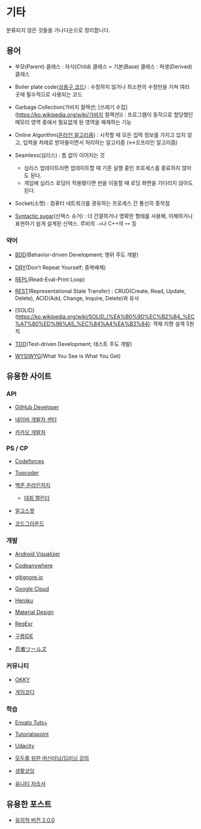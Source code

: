 # 기타

분류되지 않은 것들을 가나다순으로 정리합니다.


## 용어

- 부모(Parent) 클래스 : 자식(Child) 클래스 = 기본(Base) 클래스 : 파생(Derived) 클래스

- Boiler plate code([상용구 코드](https://ko.wikipedia.org/wiki/%EC%83%81%EC%9A%A9%EA%B5%AC_%EC%BD%94%EB%93%9C)) : 수정하지 않거나 최소한의 수정만을 거쳐 여러 곳에 필수적으로 사용되는 코드

- Garbage Collection(가비지 컬렉션; [쓰레기 수집](https://ko.wikipedia.org/wiki/가비지 컬렉션)) : 프로그램이 동적으로 할당했던 메모리 영역 중에서 필요없게 된 영역을 해제하는 기능

- Online Algorithm([온라인 알고리즘](https://ko.wikipedia.org/wiki/%EC%98%A8%EB%9D%BC%EC%9D%B8_%EC%95%8C%EA%B3%A0%EB%A6%AC%EC%A6%98)) : 시작할 때 모든 입력 정보를 가지고 있지 않고, 입력을 차례로 받아들이면서 처리하는 알고리즘 (↔오프라인 알고리즘)

- Seamless(심리스) : 틈 없이 이어지는 것
  - 심리스 업데이트라면 업데이트할 때 기존 실행 중인 프로세스를 종료하지 않아도 된다.
  - 게임에 심리스 로딩이 적용됐다면 씬을 이동할 때 로딩 화면을 기다리지 않아도 된다.

- Socket(소켓) : 컴퓨터 네트워크를 경유하는 프로세스 간 통신의 종착점

- [Syntactic sugar](https://en.wikipedia.org/wiki/Syntactic_sugar)(신택스 슈거) : 더 간결하거나 명확한 형태를 사용해, 이해하거나 표현하기 쉽게 설계된 신택스. 루비의 `->`나 C++의 `++` 등

### 약어

- [BDD](https://en.wikipedia.org/wiki/Behavior-driven_development)(Behavior-driven Development; 행위 주도 개발)

- [DRY](https://ko.wikipedia.org/wiki/%EC%A4%91%EB%B3%B5%EB%B0%B0%EC%A0%9C)(Don't Repeat Yourself; 중복배제)

- [REPL](https://en.wikipedia.org/wiki/Read%E2%80%93eval%E2%80%93print_loop)(Read-Eval-Print Loop)

- [REST](https://ko.wikipedia.org/wiki/REST)(Representational State Transfer) : CRUD(Create, Read, Update, Delete), ACID(Add, Change, Inquire, Delete)와 유사

- [SOLID](https://ko.wikipedia.org/wiki/SOLID_(%EA%B0%9D%EC%B2%B4_%EC%A7%80%ED%96%A5_%EC%84%A4%EA%B3%84): 객체 지향 설계 5원칙

- [TDD](https://ko.wikipedia.org/wiki/%ED%85%8C%EC%8A%A4%ED%8A%B8_%EC%A3%BC%EB%8F%84_%EA%B0%9C%EB%B0%9C)(Test-driven Development; 테스트 주도  개발)

- [WYSIWYG](https://ko.wikipedia.org/wiki/%EC%9C%84%EC%A7%80%EC%9C%84%EA%B7%B8)(What You See Is What You Get)


## 유용한 사이트

### API

- [GitHub Developer](https://developer.github.com)

- [네이버 개발자 센터](https://developers.naver.com/main)

- [카카오 개발자](https://developers.kakao.com)

### PS / CP

- [Codeforces](https://codeforces.com/problemset)

- [Topcoder](https://arena.topcoder.com/index.html#/u/dashboard)

- [백준 온라인저지](https://www.acmicpc.net)

  - [대회 캘린더](https://www.acmicpc.net/calendar)

- [알고스팟](https://algospot.com/wiki/read/%EC%95%8C%EA%B3%A0%EC%8A%A4%ED%8C%9F_%EC%98%A8%EB%9D%BC%EC%9D%B8_%EC%A0%80%EC%A7%80)

- [코드그라운드](https://www.codeground.org)

### 개발

- [Android Visualizer](https://labs.udacity.com/android-visualizer)

- [Codeanywhere](https://codeanywhere.com)

- [gitignore.io](https://www.gitignore.io)

- [Google Cloud](https://cloud.google.com)

- [Heroku](https://www.heroku.com)

- [Material Design](https://material.io)

- [RegExr](http://regexr.com)

- [구름IDE](https://ide.goorm.io)

- [忍者ツールズ](https://www.ninja.co.jp)

### 커뮤니티

- [OKKY](https://okky.kr)

- [게임코디](http://www.gamecodi.com)

### 학습

- [Envato Tuts+](https://tutsplus.com)

- [Tutorialspoint](https://www.tutorialspoint.com/index.htm)

- [Udacity](https://www.udacity.com)

- [모두를 위한 머신러닝/딥러닝 강의](http://hunkim.github.io/ml)

- [생활코딩](https://opentutorials.org/course/1)

- [유니티 자습서](https://unity3d.com/kr/learn/tutorials)


## 유용한 포스트

- [유의적 버전 2.0.0](https://semver.org/lang/ko)
